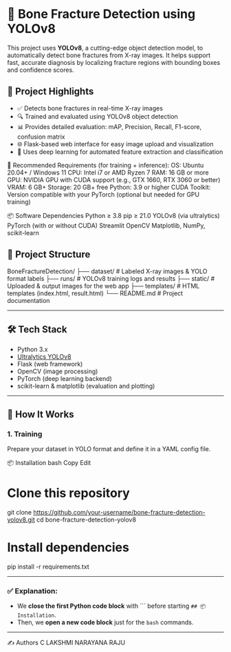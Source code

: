 # 🦴 Bone Fracture Detection using YOLOv8

This project uses **YOLOv8**, a cutting-edge object detection model, to automatically detect bone fractures from X-ray images. It helps support fast, accurate diagnosis by localizing fracture regions with bounding boxes and confidence scores.



## 📌 Project Highlights

- ✅ Detects bone fractures in real-time X-ray images  
- 🔍 Trained and evaluated using YOLOv8 object detection  
- 📊 Provides detailed evaluation: mAP, Precision, Recall, F1-score, confusion matrix  
- 🌐 Flask-based web interface for easy image upload and visualization  
- 🧠 Uses deep learning for automated feature extraction and classification

🚀 Recommended Requirements (for training + inference):
OS: Ubuntu 20.04+ / Windows 11
CPU: Intel i7 or AMD Ryzen 7
RAM: 16 GB or more
GPU: NVIDIA GPU with CUDA support (e.g., GTX 1660, RTX 3060 or better)
VRAM: 6 GB+
Storage: 20 GB+ free
Python: 3.9 or higher
CUDA Toolkit: Version compatible with your PyTorch (optional but needed for GPU training)

📦 Software Dependencies
Python ≥ 3.8
pip ≥ 21.0
YOLOv8 (via ultralytics)
PyTorch (with or without CUDA)
Streamlit
OpenCV
Matplotlib, NumPy, scikit-learn

## 📁 Project Structure
BoneFractureDetection/
├── dataset/ # Labeled X-ray images & YOLO format labels
├── runs/ # YOLOv8 training logs and results
├── static/ # Uploaded & output images for the web app
├── templates/ # HTML templates (index.html, result.html)
└── README.md # Project documentation

---

## 🛠️ Tech Stack

- Python 3.x  
- [Ultralytics YOLOv8](https://github.com/ultralytics/ultralytics)  
- Flask (web framework)  
- OpenCV (image processing)  
- PyTorch (deep learning backend)  
- scikit-learn & matplotlib (evaluation and plotting)

---

## 🚀 How It Works

### 1. Training

Prepare your dataset in YOLO format and define it in a YAML config file.

📦 Installation
bash
Copy
Edit
# Clone this repository
git clone https://github.com/your-username/bone-fracture-detection-yolov8.git
cd bone-fracture-detection-yolov8

# Install dependencies
pip install -r requirements.txt


---

### ✅ Explanation:
- We **close the first Python code block** with ``` before starting `## 📦 Installation`.
- Then, we **open a new code block** just for the `bash` commands.

---

✍️ Authors
C LAKSHMI NARAYANA RAJU

